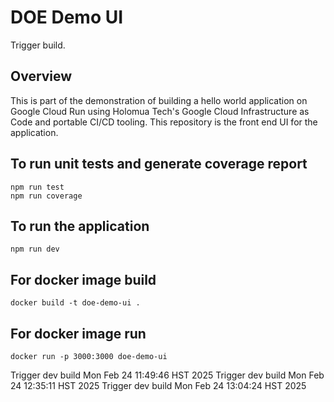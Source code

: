# DOE Demo UI

Trigger build.

## Overview
This is part of the demonstration of building a hello world application on Google Cloud Run using Holomua Tech's Google Cloud Infrastructure as Code and portable CI/CD tooling.  This repository is the front end UI for the application.


## To run unit tests and generate coverage report
```
npm run test
npm run coverage
```

## To run the application
```
npm run dev
```

## For docker image build
```
docker build -t doe-demo-ui .
```

## For docker image run
```
docker run -p 3000:3000 doe-demo-ui
```
Trigger dev build Mon Feb 24 11:49:46 HST 2025
Trigger dev build Mon Feb 24 12:35:11 HST 2025
Trigger dev build Mon Feb 24 13:04:24 HST 2025
